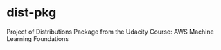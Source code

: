 # dist-pkg
Project of Distributions Package from the Udacity Course: AWS Machine Learning Foundations

